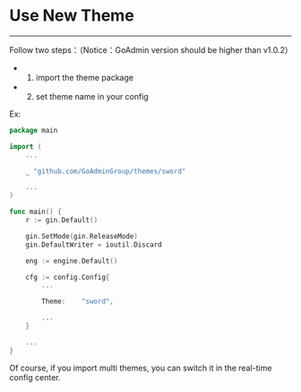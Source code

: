 # Use New Theme
---

Follow two steps：（Notice：GoAdmin version should be higher than v1.0.2）

- 1. import the theme package
- 2. set theme name in your config

Ex:

```go
package main

import ( 
	...

	_ "github.com/GoAdminGroup/themes/sword"

    ...
)

func main() {
	r := gin.Default()

	gin.SetMode(gin.ReleaseMode)
	gin.DefaultWriter = ioutil.Discard

	eng := engine.Default()

	cfg := config.Config{
		...

		Theme:    "sword",

        ...
	}

    ...
}
```

Of course, if you import multi themes, you can switch it in the real-time config center.
